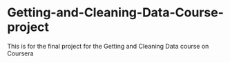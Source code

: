 # Getting-and-Cleaning-Data-Course-project
This is for the final project for the Getting and Cleaning Data course on Coursera
